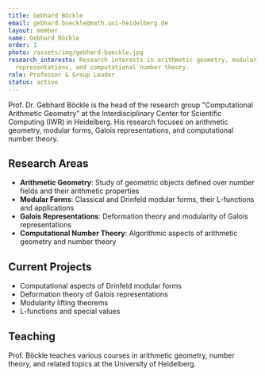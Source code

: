 ```yaml
---
title: Gebhard Böckle
email: gebhard.boeckle@math.uni-heidelberg.de
layout: member
name: Gebhard Böckle
order: 1
photo: /assets/img/gebhard-boeckle.jpg
research_interests: Research interests in arithmetic geometry, modular forms, Galois
  representations, and computational number theory.
role: Professor & Group Leader
status: active
---
```



Prof. Dr. Gebhard Böckle is the head of the research group "Computational Arithmetic Geometry" at the Interdisciplinary Center for Scientific Computing (IWR) in Heidelberg. His research focuses on arithmetic geometry, modular forms, Galois representations, and computational number theory.

## Research Areas

- **Arithmetic Geometry**: Study of geometric objects defined over number fields and their arithmetic properties
- **Modular Forms**: Classical and Drinfeld modular forms, their L-functions and applications
- **Galois Representations**: Deformation theory and modularity of Galois representations
- **Computational Number Theory**: Algorithmic aspects of arithmetic geometry and number theory

## Current Projects

- Computational aspects of Drinfeld modular forms
- Deformation theory of Galois representations
- Modularity lifting theorems
- L-functions and special values

## Teaching

Prof. Böckle teaches various courses in arithmetic geometry, number theory, and related topics at the University of Heidelberg.